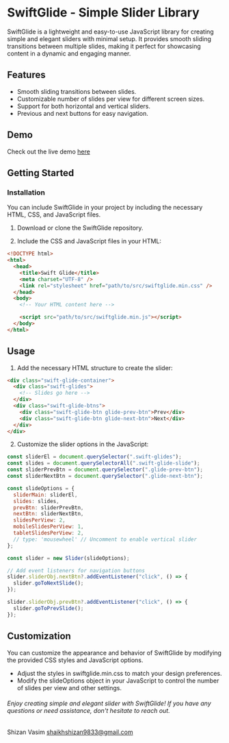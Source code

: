 # SwiftGlide - Simple Slider Library

SwiftGlide is a lightweight and easy-to-use JavaScript library for creating simple and elegant sliders with minimal setup. It provides smooth sliding transitions between multiple slides, making it perfect for showcasing content in a dynamic and engaging manner.

## Features

- Smooth sliding transitions between slides.
- Customizable number of slides per view for different screen sizes.
- Support for both horizontal and vertical sliders.
- Previous and next buttons for easy navigation.

## Demo

Check out the live demo [here](https://therealshizan.github.io/SwiftGlide/)

## Getting Started

### Installation

You can include SwiftGlide in your project by including the necessary HTML, CSS, and JavaScript files.

1. Download or clone the SwiftGlide repository.

2. Include the CSS and JavaScript files in your HTML:

```html
<!DOCTYPE html>
<html>
  <head>
    <title>Swift Glide</title>
    <meta charset="UTF-8" />
    <link rel="stylesheet" href="path/to/src/swiftglide.min.css" />
  </head>
  <body>
    <!-- Your HTML content here -->

    <script src="path/to/src/swiftglide.min.js"></script>
  </body>
</html>
```

## Usage

1. Add the necessary HTML structure to create the slider:

```html
<div class="swift-glide-container">
  <div class="swift-glides">
    <!-- Slides go here -->
  </div>
  <div class="swift-glide-btns">
    <div class="swift-glide-btn glide-prev-btn">Prev</div>
    <div class="swift-glide-btn glide-next-btn">Next</div>
  </div>
</div>
```

2. Customize the slider options in the JavaScript:

```javascript
const sliderEl = document.querySelector(".swift-glides");
const slides = document.querySelectorAll(".swift-glide-slide");
const sliderPrevBtn = document.querySelector(".glide-prev-btn");
const sliderNextBtn = document.querySelector(".glide-next-btn");

const slideOptions = {
  sliderMain: sliderEl,
  slides: slides,
  prevBtn: sliderPrevBtn,
  nextBtn: sliderNextBtn,
  slidesPerView: 2,
  mobileSlidesPerView: 1,
  tabletSlidesPerView: 2,
  // type: 'mousewheel' // Uncomment to enable vertical slider
};

const slider = new Slider(slideOptions);

// Add event listeners for navigation buttons
slider.sliderObj.nextBtn?.addEventListener("click", () => {
  slider.goToNextSlide();
});

slider.sliderObj.prevBtn?.addEventListener("click", () => {
  slider.goToPrevSlide();
});
```

## Customization

You can customize the appearance and behavior of SwiftGlide by modifying the provided CSS styles and JavaScript options.

- Adjust the styles in swiftglide.min.css to match your design preferences.
- Modify the slideOptions object in your JavaScript to control the number of slides per view and other settings.

###### Enjoy creating simple and elegant slider with SwiftGlide! If you have any questions or need assistance, don't hesitate to reach out.

Shizan Vasim
shaikhshizan9833@gmail.com